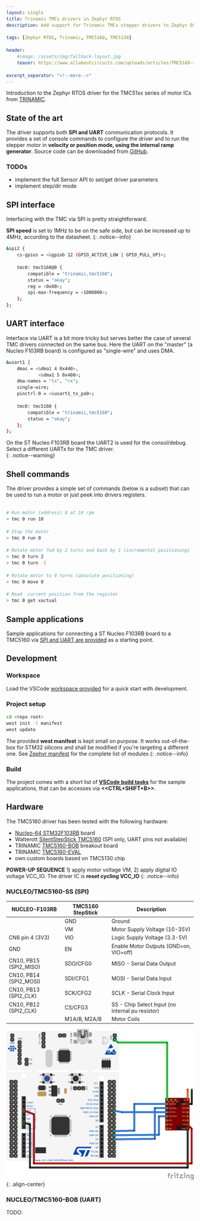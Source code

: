 ```yaml
---
layout: single
title: Trinamic TMCs drivers in Zephyr RTOS
description: Add support for Trinamic TMCs stepper drivers to Zephyr OS

tags: [Zephyr RTOS, Trinamic, TMC5160, TMC5130]

header:
    #image: /assets/img/fallback-layout.jpg
    teaser: https://www.allaboutcircuits.com/uploads/articles/TMC5160-stepStick.jpg

excerpt_separator: "<!--more-->"
---
```


Introduction to the Zephyr RTOS driver for the TMC51xx series of motor ICs from [TRINAMIC](https://www.trinamic.com/).

<!--more-->

## State of the art

The driver supports both **SPI and UART** communication protocols. It provides a set of console commands to configure the driver and to run the stepper motor in **velocity or position mode, using the internal ramp generator**. Source code can be downloaded from [GitHub](https://github.com/cooked/zephyr-trinamic).

### TODOs

- implement the full Sensor API to set/get driver parameters
- implement step/dir mode

## SPI interface

Interfacing with the TMC via SPI is pretty straightforward.  

**SPI speed** is set to 1MHz to be on the safe side, but can be increased up to 4MHz, according to the datasheet.
{: .notice--info}  

``` bash
&spi2 {
    cs-gpios = <&gpiob 12 (GPIO_ACTIVE_LOW | GPIO_PULL_UP)>;

    tmc0: tmc5160@0 {
        compatible = "trinamic,tmc5160";
        status = "okay";
        reg = <0x00>;
        spi-max-frequency = <1000000>;
    };
};
```

## UART interface

Interface via UART is a bit more tricky but serves better the case of several TMC drivers connected on the same bus. Here 
the UART on the "master" (a Nucleo F103RB board) is configured as "single-wire" and uses DMA.  

``` bash
&usart1 {
    dmas = <&dma1 4 0x440>,
            <&dma1 5 0x480>;
    dma-names = "tx", "rx";
    single-wire;
    pinctrl-0 = <&usart1_tx_pa9>;

    tmc0: tmc5160 {
        compatible = "trinamic,tmc5160";
        status = "okay";
    };
};
```

On the ST Nucleo F103RB board the UART2 is used for the consol/debug. Select a different UARTx for the TMC driver.  
{: .notice--warning}  

## Shell commands

The driver provides a simple set of commands (below is a subset) that can be used to run a motor or just peek into drivers registers.

``` bash

# Run motor (address) 0 at 10 rpm
> tmc 0 run 10

# Stop the motor
> tmc 0 run 0

# Rotate motor fwd by 2 turns and back by 1 (incremental positioning)
> tmc 0 turn 2
> tmc 0 turn -1

# Rotate motor to 0 turns (absolute positioning)
> tmc 0 move 0

# Read  current position from the register
> tmc 0 get xactual
```

## Sample applications

Sample applications for connecting a ST Nucleo F103RB board to a TMC5160 via [SPI and UART are provided](https://github.com/cooked/zephyr-trinamic/tree/master/samples) as a starting point.  

## Development

### Workspace  

Load the VSCode [workspace provided](https://github.com/cooked/zephyr-trinamic) for a quick start with development.  

### Project setup  

``` bash
cd <repo root>
west init -l manifest
west update
```

The provided **west manifest** is kept small on purpose. It works out-of-the-box for STM32 silicons and shall be modified if you're targeting a different one. See [Zephyr manifest](https://github.com/zephyrproject-rtos/zephyr/blob/main/west.yml) for the complete list of modules
{: .notice--info}

### Build

The project comes with a short list of [**VSCode build tasks**](https://github.com/cooked/zephyr-trinamic/blob/master/.vscode/tasks.json) for the sample applications, that can be accesses via **<<CTRL+SHIFT+B>>**.  

## Hardware  

The TMC5160 driver has been tested with the following hardware:
- [Nucleo-64 STM32F103RB](https://www.st.com/en/evaluation-tools/nucleo-f103rb.html) board
- Watterott [SilentStepStick TMC5160](https://shop.watterott.com/SilentStepStick-TMC5160-Stepper-motor-driver) (SPI only, UART pins not available)
- TRINAMIC [TMC5160-BOB](https://www.trinamic.com/support/eval-kits/details/tmc5160-bob/) breakout board
- TRINAMIC [TMC5160-EVAL](https://www.trinamic.com/support/eval-kits/details/tmc5160-eval/) 
- own custom boards based on TMC5130 chip

**POWER-UP SEQUENCE** 1) apply motor voltage VM, 2) apply digital IO voltage VCC_IO. The driver IC is **reset cycling VCC_IO**
{: .notice--info}

### NUCLEO/TMC5160-SS (SPI)

| **NUCLEO-F103RB** | **TMC5160 StepStick** | Description |
|---|---|---|
|  | GND | Ground |
|  | VM | Motor Supply Voltage (10-35V) |
| CN6 pin 4 (3V3) | VIO | Logic Supply Voltage (3.3-5V) |
| GND | EN | Enable Motor Outputs (GND=on, VIO=off) |
| CN10, PB15 (SPI2_MISO) | SDO/CFG0 | MISO - Serial Data Output |
| CN10, PB14 (SPI2_MOSI) | SDI/CFG1 | MOSI - Serial Data Input |
| CN10, PB13 (SPI2_CLK) | SCK/CFG2 | SCLK - Serial Clock Input |
| CN10, PB12 (SPI2_CLK) | CS/CFG3 | SS - Chip Select Input (no internal pu resistor) |
|  | M1A/B, M2A/B | Motor Coils |

![nucleo-ss-wiring](/assets/img/nucleo-tmc5160.png){: .align-center}

### NUCLEO/TMC5160-BOB (UART)

TODO: